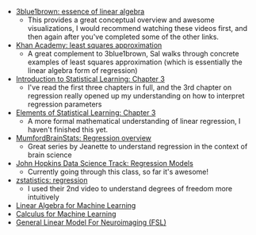 - [3blue1brown: essence of linear algebra](https://www.youtube.com/playlist?list=PLZHQObOWTQDPD3MizzM2xVFitgF8hE_ab)
  - This provides a great conceptual overview and awesome visualizations, I would recommend
  watching these videos first, and then again after you've completed some of the other links.
- [Khan Academy: least squares approximation](https://www.khanacademy.org/math/linear-algebra/alternate-bases#orthogonal-projections)
  - A great complement to 3blue1brown, Sal walks through concrete examples of least squares approximation
  (which is essentially the linear algebra form of regression)
- [Introduction to Statistical Learning: Chapter 3](http://www-bcf.usc.edu/~gareth/ISL/ISLR%20Seventh%20Printing.pdf)
  - I've read the first three chapters in full, and the 3rd chapter on regression
  really opened up my understanding on how to interpret regression parameters
- [Elements of Statistical Learning: Chapter 3](https://web.stanford.edu/~hastie/Papers/ESLII.pdf)
  - A more formal mathematical understanding of linear regression, I haven't finished this yet.
- [MumfordBrainStats: Regression overview](https://www.youtube.com/watch?v=H477w6E30eU&list=PLB2iAtgpI4YGqgEqpANztNBx0qGlzzrJt)
  - Great series by Jeanette to understand regression in the context of brain science
- [John Hopkins Data Science Track: Regression Models](https://www.coursera.org/learn/regression-models/home/welcome)
  - Currently going through this class, so far it's awesome!
- [zstatistics: regression](http://www.zstatistics.com/videos/#/regression/)
  - I used their 2nd video to understand degrees of freedom more intuitively
- [Linear Algebra for Machine Learning](https://www.coursera.org/learn/linear-algebra-machine-learning/home/welcome)
- [Calculus for Machine Learning](https://www.coursera.org/learn/multivariate-calculus-machine-learning)
- [General Linear Model For Neuroimaging (FSL)](http://www.fmrib.ox.ac.uk/primers/appendices/glm.pdf)
